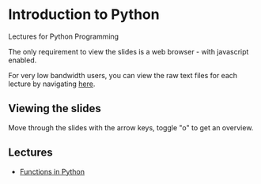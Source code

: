 # Introduction to Python

Lectures for Python Programming

The only requirement to view the slides is a web browser - with javascript enabled.

For very low bandwidth users, you can view the raw text files for each lecture
by navigating [here](https://github.com/uea-teaching/python-introduction/).


## Viewing the slides

Move through the slides with the arrow keys, toggle "o" to get an overview.


## Lectures

* [Functions in Python](lectures/functions/)
